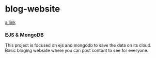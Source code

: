 # blog-website
[a link](https://frozen-mesa-36693.herokuapp.com/)

### EJS & MongoDB
This project is focused on ejs and mongodb to save the data on its cloud. Basic bloging webside where you can post contant to see for everyone.
